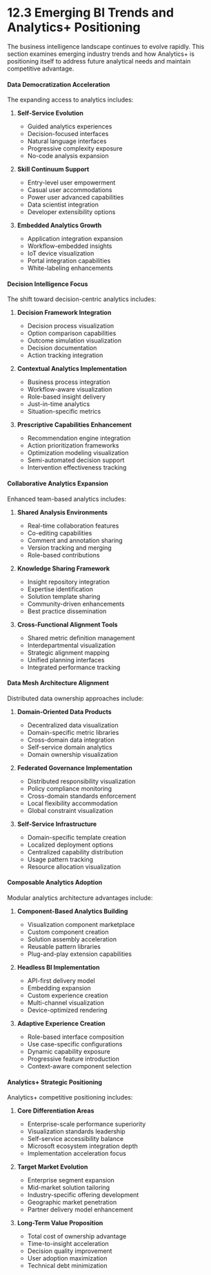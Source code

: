# 12.3 Emerging BI Trends and Analytics+ Positioning

The business intelligence landscape continues to evolve rapidly. This section examines emerging industry trends and how Analytics+ is positioning itself to address future analytical needs and maintain competitive advantage.

#### Data Democratization Acceleration

The expanding access to analytics includes:

1. **Self-Service Evolution**
   - Guided analytics experiences
   - Decision-focused interfaces
   - Natural language interfaces
   - Progressive complexity exposure
   - No-code analysis expansion

2. **Skill Continuum Support**
   - Entry-level user empowerment
   - Casual user accommodations
   - Power user advanced capabilities
   - Data scientist integration
   - Developer extensibility options

3. **Embedded Analytics Growth**
   - Application integration expansion
   - Workflow-embedded insights
   - IoT device visualization
   - Portal integration capabilities
   - White-labeling enhancements

#### Decision Intelligence Focus

The shift toward decision-centric analytics includes:

1. **Decision Framework Integration**
   - Decision process visualization
   - Option comparison capabilities
   - Outcome simulation visualization
   - Decision documentation
   - Action tracking integration

2. **Contextual Analytics Implementation**
   - Business process integration
   - Workflow-aware visualization
   - Role-based insight delivery
   - Just-in-time analytics
   - Situation-specific metrics

3. **Prescriptive Capabilities Enhancement**
   - Recommendation engine integration
   - Action prioritization frameworks
   - Optimization modeling visualization
   - Semi-automated decision support
   - Intervention effectiveness tracking

#### Collaborative Analytics Expansion

Enhanced team-based analytics includes:

1. **Shared Analysis Environments**
   - Real-time collaboration features
   - Co-editing capabilities
   - Comment and annotation sharing
   - Version tracking and merging
   - Role-based contributions

2. **Knowledge Sharing Framework**
   - Insight repository integration
   - Expertise identification
   - Solution template sharing
   - Community-driven enhancements
   - Best practice dissemination

3. **Cross-Functional Alignment Tools**
   - Shared metric definition management
   - Interdepartmental visualization
   - Strategic alignment mapping
   - Unified planning interfaces
   - Integrated performance tracking

#### Data Mesh Architecture Alignment

Distributed data ownership approaches include:

1. **Domain-Oriented Data Products**
   - Decentralized data visualization
   - Domain-specific metric libraries
   - Cross-domain data integration
   - Self-service domain analytics
   - Domain ownership visualization

2. **Federated Governance Implementation**
   - Distributed responsibility visualization
   - Policy compliance monitoring
   - Cross-domain standards enforcement
   - Local flexibility accommodation
   - Global constraint visualization

3. **Self-Service Infrastructure**
   - Domain-specific template creation
   - Localized deployment options
   - Centralized capability distribution
   - Usage pattern tracking
   - Resource allocation visualization

#### Composable Analytics Adoption

Modular analytics architecture advantages include:

1. **Component-Based Analytics Building**
   - Visualization component marketplace
   - Custom component creation
   - Solution assembly acceleration
   - Reusable pattern libraries
   - Plug-and-play extension capabilities

2. **Headless BI Implementation**
   - API-first delivery model
   - Embedding expansion
   - Custom experience creation
   - Multi-channel visualization
   - Device-optimized rendering

3. **Adaptive Experience Creation**
   - Role-based interface composition
   - Use case-specific configurations
   - Dynamic capability exposure
   - Progressive feature introduction
   - Context-aware component selection

#### Analytics+ Strategic Positioning

Analytics+ competitive positioning includes:

1. **Core Differentiation Areas**
   - Enterprise-scale performance superiority
   - Visualization standards leadership
   - Self-service accessibility balance
   - Microsoft ecosystem integration depth
   - Implementation acceleration focus

2. **Target Market Evolution**
   - Enterprise segment expansion
   - Mid-market solution tailoring
   - Industry-specific offering development
   - Geographic market penetration
   - Partner delivery model enhancement

3. **Long-Term Value Proposition**
   - Total cost of ownership advantage
   - Time-to-insight acceleration
   - Decision quality improvement
   - User adoption maximization
   - Technical debt minimization 